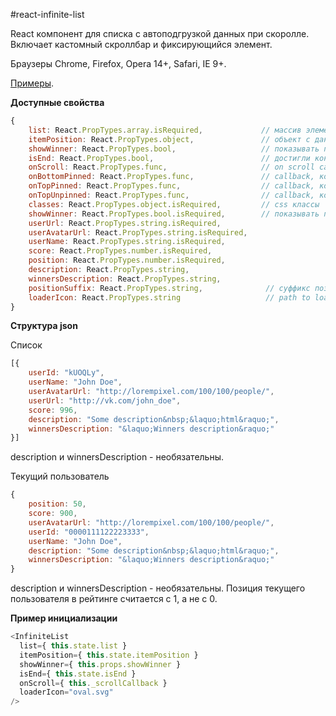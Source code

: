 #react-infinite-list

React компонент для списка с автоподгрузкой данных при скоролле. Включает кастомный скроллбар и фиксирующийся элемент.

Браузеры Chrome, Firefox, Opera 14+, Safari, IE 9+.

[Примеры](https://kocmozzz.github.io/react-infinite-list).

**Доступные свойства**
```js
{
    list: React.PropTypes.array.isRequired,             // массив элементов
    itemPosition: React.PropTypes.object,               // объект с данными текущего пользователя
    showWinner: React.PropTypes.bool,                   // показывать победителя в списке или нет
    isEnd: React.PropTypes.bool,                        // достигли конца списка или можно подгрузить еще?
    onScroll: React.PropTypes.func,                     // on scroll callback, определяет как подгрузить еще данные
    onBottomPinned: React.PropTypes.func,               // callback, когда текущий пользователь прилип снизу
    onTopPinned: React.PropTypes.func,                  // callback, когда пользователь прилип сверху
    onTopUnpinned: React.PropTypes.func,                // callback, когда пользователь отлип сверху
    classes: React.PropTypes.object.isRequired,         // css классы
    showWinner: React.PropTypes.bool.isRequired,        // показывать победителя или нет
    userUrl: React.PropTypes.string.isRequired,         
    userAvatarUrl: React.PropTypes.string.isRequired,
    userName: React.PropTypes.string.isRequired,
    score: React.PropTypes.number.isRequired,
    position: React.PropTypes.number.isRequired,
    description: React.PropTypes.string,
    winnersDescription: React.PropTypes.string,
    positionSuffix: React.PropTypes.string,              // суффикс позиции текущего пользователя (для стилизации маркеров)                  
    loaderIcon: React.PropTypes.string                   // path to loader svg icon
}
```

**Структура json**

Список

```js
[{
    userId: "kUOQLy",
    userName: "John Doe",
    userAvatarUrl: "http://lorempixel.com/100/100/people/",
    userUrl: "http://vk.com/john_doe",
    score: 996,
    description: "Some description&nbsp;&laquo;html&raquo;",
    winnersDescription: "&laquo;Winners description&raquo;"
}]
```
description и winnersDescription - необязательны.

Текущий пользователь

```js
{
    position: 50,
    score: 900,
    userAvatarUrl: "http://lorempixel.com/100/100/people/",
    userId: "0000111122223333",
    userName: "John Doe",
    description: "Some description&nbsp;&laquo;html&raquo;",
    winnersDescription: "&laquo;Winners description&raquo;"
}
```
description и winnersDescription - необязательны. Позиция текущего пользователя в рейтинге считается с 1, а не с 0.

**Пример инициализации**
```js
<InfiniteList
  list={ this.state.list }
  itemPosition={ this.state.itemPosition }
  showWinner={ this.props.showWinner }
  isEnd={ this.state.isEnd }
  onScroll={ this._scrollCallback }
  loaderIcon="oval.svg"
/>
```